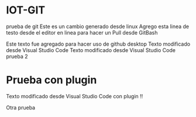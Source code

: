# IOT-GIT
prueba de git 
Este es un cambio generado desde linux
Agrego esta linea de testo desde el editor en linea para hacer un Pull desde GitBash

Este texto fue agregado para hacer uso de github desktop
Texto modificado desde Visual Studio Code
Texto modificado desde Visual Studio Code prueba 2
# Prueba con plugin
Texto modificado desde Visual Studio Code con plugin !!



Otra prueba